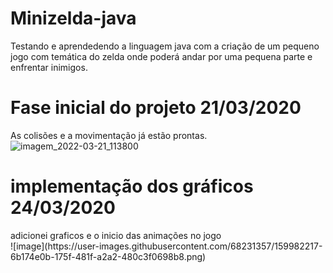 # Minizelda-java
Testando e aprendedendo a linguagem java com a criação de um pequeno jogo com temática do zelda onde poderá andar por uma pequena parte e enfrentar inimigos.

<h1>Fase inicial do projeto 21/03/2020</h1>

As colisões e a movimentação já estão prontas.
<br>
![imagem_2022-03-21_113800](https://user-images.githubusercontent.com/68231357/159284522-b6f0af98-f9da-4858-980f-f5c196e16802.png)
<h1>implementação dos gráficos 24/03/2020</h1>
adicionei graficos e o inicio das animações no jogo
<br>
![image](https://user-images.githubusercontent.com/68231357/159982217-6b174e0b-175f-481f-a2a2-480c3f0698b8.png)



